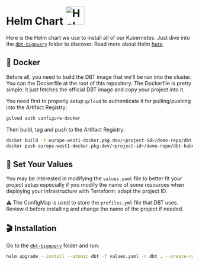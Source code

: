 # Helm Chart <img src="https://helm.sh/img/helm.svg" alt="Helm icon" width="50"/>

Here is the Helm chart we use to install all of our Kubernetes. Just dive into the [`dbt-bigquery`](./dbt-bigquery/) folder to discover.
Read more about Helm [here](https://helm.sh/docs/).

## :small_blue_diamond: Docker

Before all, you need to build the DBT image that we'll be run into the cluster. You can the Dockerfile at the root of this repository. The Dockerfile is pretty simple: it just fetches the official DBT image and copy your project into it.

You need first to properly setup `gcloud` to authenticate it for pulling/pushing into the Artifact Registry:
```bash
gcloud auth configure-docker 
```

Then build, tag and push to the Artifact Registry:
```bash
docker build -t europe-west1-docker.pkg.dev/<project-id>/demo-repo/dbt-kube-demo:latest .
docker push europe-west1-docker.pkg.dev/<project-id>/demo-repo/dbt-kube-demo:latest 
```

## :round_pushpin: Set Your Values

You may be interested in modifying the `values.yaml` file to better fit your project setup especially if you modify the name of some resources when deploying your infrastructure with Terraform: adapt the project ID. 

:warning: The ConfigMap is used to store the `profiles.yml` file that DBT uses. Review it before installing and change the name of the project if needed.

## :clapper: Installation

Go to the [`dbt-bigquery`](./dbt-bigquery/) folder and run:
```bash
helm upgrade --install --atomic dbt -f values.yaml -n dbt . --create-namespace
```
